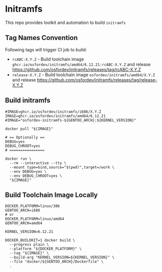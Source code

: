# Initramfs

This repo provides toolkit and automation to build `initramfs`

## Tag Names Convention

Following tags will trigger CI job to build:

- `rcABC-X.Y.Z` - Build toolchain image `ghcr.io/osfordev/initramfs/amd64/6.12.21:rcABC-X.Y.Z` and release https://github.com/osfordev/initramfs/releases/tag/rcABC-X.Y.Z
- `release-X.Y.Z` - Build toolchain image `osfordev/initramfs/amd64/X.Y.Z` and release https://github.com/osfordev/initramfs/releases/tag/release-X.Y.Z

## Build initramfs

```shell
#IMAGE=ghcr.io/osfordev/initramfs/i686/X.Y.Z
IMAGE=ghcr.io/osfordev/initramfs/amd64/6.12.21
#IMAGE="osfordev-initramfs-${GENTOO_ARCH}:${KERNEL_VERSION}"

docker pull "${IMAGE}"

# == Optionally ==
DEBUG=yes
DEBUG_CHROOT=yes
# ================

docker run \
  --rm --interactive --tty \
  --mount type=bind,source="$(pwd)",target=/work \
  --env DEBUG=yes \
  --env DEBUG_CHROOT=yes \
  "${IMAGE}"
```


## Build Toolchain Image Locally

```shell
DOCKER_PLATFORM=linux/386
GENTOO_ARCH=i686
# or
DOCKER_PLATFORM=linux/amd64
GENTOO_ARCH=amd64

KERNEL_VERSION=6.12.21

DOCKER_BUILDKIT=1 docker build \
  --progress plain \
  --platform "${DOCKER_PLATFORM}" \
  --tag "${IMAGE}" \
  --build-arg "KERNEL_VERSION=${KERNEL_VERSION}" \
  --file "docker/${GENTOO_ARCH}/Dockerfile" \
  .
```
